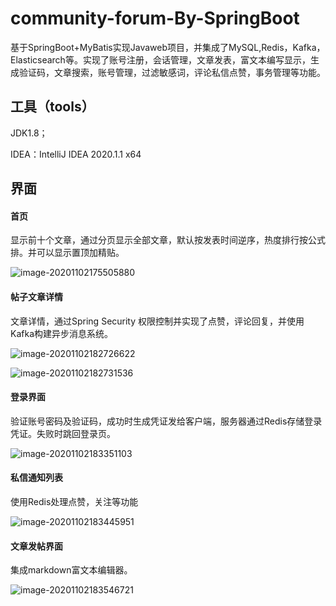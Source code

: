 # community-forum-By-SpringBoot

基于SpringBoot+MyBatis实现Javaweb项目，并集成了MySQL,Redis，Kafka，Elasticsearch等。实现了账号注册，会话管理，文章发表，富文本编写显示，生成验证码，文章搜索，账号管理，过滤敏感词，评论私信点赞，事务管理等功能。



## 工具（tools）

JDK1.8；

IDEA：IntelliJ IDEA 2020.1.1 x64



## 界面

#### 首页

显示前十个文章，通过分页显示全部文章，默认按发表时间逆序，热度排行按公式排。并可以显示置顶加精贴。

![image-20201102175505880](https://github.com/Wenbin94/community-forum-By-SpringBoot/edit/master/img/image-20201102175505880.png)

#### 帖子文章详情

文章详情，通过Spring Security 权限控制并实现了点赞，评论回复，并使用Kafka构建异步消息系统。

![image-20201102182726622](https://github.com/Wenbin94/community-forum-By-SpringBoot/edit/master/img/image-20201102182726622.png)

![image-20201102182731536](https://github.com/Wenbin94/community-forum-By-SpringBoot/edit/master/img/image-20201102182731536.png)

#### 登录界面

验证账号密码及验证码，成功时生成凭证发给客户端，服务器通过Redis存储登录凭证。失败时跳回登录页。

![image-20201102183351103](https://github.com/Wenbin94/community-forum-By-SpringBoot/edit/master/img/image-20201102183351103.png)



#### 私信通知列表

使用Redis处理点赞，关注等功能

![image-20201102183445951](https://github.com/Wenbin94/community-forum-By-SpringBoot/edit/master/img/image-20201102183445951.png)

#### 文章发帖界面

集成markdown富文本编辑器。

![image-20201102183546721](https://github.com/Wenbin94/community-forum-By-SpringBoot/edit/master/img/image-20201102183546721.png)
